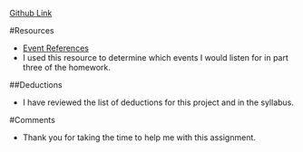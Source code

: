 
[Github Link](https://github.com/cpowell1/hw_listeners_powell_christian.git)

#Resources 
 * [Event References](https://developer.mozilla.org/en-US/docs/Web/Events)
  * I used this resource to determine which events I would listen for in part three of the homework. 

##Deductions
 * I have reviewed the list of deductions for this project and in the syllabus.

#Comments
 * Thank you for taking the time to help me with this assignment. 